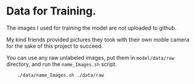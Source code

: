 # Data for Training.
The images I used for training the model are not uploaded to github.

My kind friends provided pictures they took with their own moble camera for the sake of this project to succeed.

You can use any raw unlabeled images, put them in `model/data/raw` directory, and run the `name_Images.sh` script.

``` bash
    ./data/name_Images.sh ./data/raw
```
